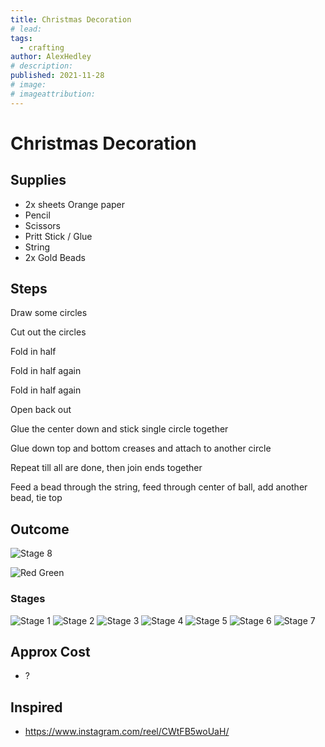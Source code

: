 ```yaml
---
title: Christmas Decoration
# lead:
tags:
  - crafting
author: AlexHedley
# description:
published: 2021-11-28
# image:
# imageattribution:
---
```


# Christmas Decoration

## Supplies

- 2x sheets Orange paper
- Pencil
- Scissors
- Pritt Stick / Glue
- String
- 2x Gold Beads

## Steps

Draw some circles

Cut out the circles

Fold in half

Fold in half again

Fold in half again

Open back out

Glue the center down and stick single circle together

Glue down top and bottom creases and attach to another circle

Repeat till all are done, then join ends together

Feed a bead through the string, feed through center of ball, add another bead, tie top

## Outcome

![Stage 8](images/crafting/christmasdecoration/Stage8.jpeg "Stage 8")

![Red Green](images/crafting/christmasdecoration/redgreen.jpeg "Red Green")

### Stages

![Stage 1](images/crafting/christmasdecoration/Stage1.jpeg "Stage 1")
![Stage 2](images/crafting/christmasdecoration/Stage2.jpeg "Stage 2")
![Stage 3](images/crafting/christmasdecoration/Stage3.jpeg "Stage 3")
![Stage 4](images/crafting/christmasdecoration/Stage4.jpeg "Stage 4")
![Stage 5](images/crafting/christmasdecoration/Stage5.jpeg "Stage 5")
![Stage 6](images/crafting/christmasdecoration/Stage6.jpeg "Stage 6")
![Stage 7](images/crafting/christmasdecoration/Stage7.jpeg "Stage 7")

## Approx Cost

- ?

## Inspired

- https://www.instagram.com/reel/CWtFB5woUaH/